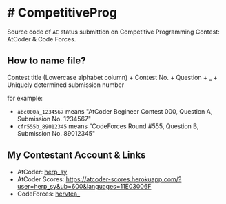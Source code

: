 # # CompetitiveProg
Source code of `AC` status submittion on Competitive Programming Contest: AtCoder & Code Forces.  

## How to name file?
Contest title (Lowercase alphabet column) + Contest No. + Question + _ + Uniquely determined submission number  

for example:
* `abc000a_1234567` means "AtCoder Begineer Contest 000, Question A, Submission No. 1234567"  
* `cfr555b_89012345` means "CodeForces Round #555, Question B, Submission No. 89012345"  

## My Contestant Account & Links
* AtCoder: [herp_sy](https://atcoder.jp/users/herp_sy)  
* AtCoder Scores: https://atcoder-scores.herokuapp.com/?user=herp_sy&ub=600&languages=11E03006F  
* CodeForces: [hervtea_](https://codeforces.com/profile/hervtea_)
